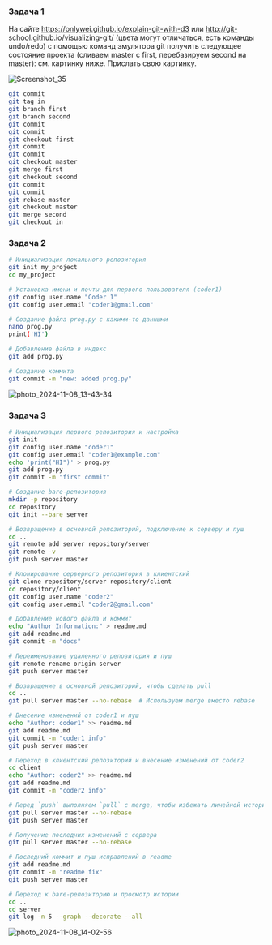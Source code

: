### Задача 1
На сайте https://onlywei.github.io/explain-git-with-d3 или http://git-school.github.io/visualizing-git/ (цвета могут отличаться, есть команды undo/redo) с помощью команд эмулятора git получить следующее состояние проекта (сливаем master с first, перебазируем second на master): см. картинку ниже. Прислать свою картинку.

![Screenshot_35](https://github.com/user-attachments/assets/8eb40b37-ecb5-435e-9371-e6c1a72baf4b)

```bash
git commit
git tag in
git branch first
git branch second
git commit
git commit
git checkout first
git commit
git commit
git checkout master
git merge first
git checkout second
git commit
git commit
git rebase master
git checkout master
git merge second
git checkout in
```


### Задача 2
```bash
# Инициализация локального репозитория
git init my_project
cd my_project

# Установка имени и почты для первого пользователя (coder1)
git config user.name "Coder 1"
git config user.email "coder1@gmail.com"

# Создание файла prog.py с какими-то данными
nano prog.py
print('HI')

# Добавление файла в индекс
git add prog.py

# Создание коммита
git commit -m "new: added prog.py"
```

![photo_2024-11-08_13-43-34](https://github.com/user-attachments/assets/d2e23b51-ec21-4c6d-9c2e-2587e33ae45d)



### Задача 3
```bash
# Инициализация первого репозитория и настройка
git init
git config user.name "coder1"
git config user.email "coder1@example.com"
echo 'print("HI")' > prog.py
git add prog.py
git commit -m "first commit"

# Создание bare-репозитория
mkdir -p repository
cd repository
git init --bare server

# Возвращение в основной репозиторий, подключение к серверу и пуш
cd ..
git remote add server repository/server
git remote -v
git push server master

# Клонирование серверного репозитория в клиентский
git clone repository/server repository/client
cd repository/client
git config user.name "coder2"
git config user.email "coder2@gmail.com"

# Добавление нового файла и коммит
echo "Author Information:" > readme.md
git add readme.md
git commit -m "docs"

# Переименование удаленного репозитория и пуш
git remote rename origin server
git push server master

# Возвращение в основной репозиторий, чтобы сделать pull
cd ..
git pull server master --no-rebase  # Используем merge вместо rebase

# Внесение изменений от coder1 и пуш
echo "Author: coder1" >> readme.md
git add readme.md
git commit -m "coder1 info"
git push server master

# Переход в клиентский репозиторий и внесение изменений от coder2
cd client
echo "Author: coder2" >> readme.md
git add readme.md
git commit -m "coder2 info"

# Перед `push` выполняем `pull` с merge, чтобы избежать линейной истории
git pull server master --no-rebase
git push server master

# Получение последних изменений с сервера
git pull server master --no-rebase

# Последний коммит и пуш исправлений в readme
git add readme.md
git commit -m "readme fix"
git push server master

# Переход к bare-репозиторию и просмотр истории
cd ..
cd server
git log -n 5 --graph --decorate --all
```

![photo_2024-11-08_14-02-56](https://github.com/user-attachments/assets/6a909d5f-dd75-4393-906a-a5b69502cdbb)




